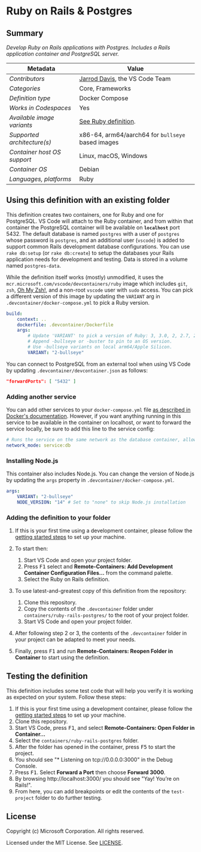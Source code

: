 # Ruby on Rails & Postgres

## Summary

_Develop Ruby on Rails applications with Postgres. Includes a Rails application
container and PostgreSQL server._

| Metadata                    | Value                                             |
| --------------------------- | ------------------------------------------------- |
| _Contributors_              | [Jarrod Davis][jld], the VS Code Team             |
| _Categories_                | Core, Frameworks                                  |
| _Definition type_           | Docker Compose                                    |
| _Works in Codespaces_       | Yes                                               |
| _Available image variants_  | [See Ruby definition](../ruby).                   |
| _Supported architecture(s)_ | x86-64, arm64/aarch64 for `bullseye` based images |
| _Container host OS support_ | Linux, macOS, Windows                             |
| _Container OS_              | Debian                                            |
| _Languages, platforms_      | Ruby                                              |

## Using this definition with an existing folder

This definition creates two containers, one for Ruby and one for PostgreSQL. VS
Code will attach to the Ruby container, and from within that container the
PostgreSQL container will be available on **`localhost`** port 5432. The default
database is named `postgres` with a user of `postgres` whose password is
`postgres`, and an additional user (`vscode`) is added to support common Rails
development database configurations. You can use `rake db:setup` (or
`rake db:create`) to setup the databases your Rails application needs for
development and testing. Data is stored in a volume named `postgres-data`.

While the definition itself works (mostly) unmodified, it uses the
`mcr.microsoft.com/vscode/devcontainers/ruby` image which includes `git`, `zsh`,
[Oh My Zsh!](https://ohmyz.sh/), and a non-root `vscode` user with `sudo`
access. You can pick a different version of this image by updating the `VARIANT`
arg in `.devcontainer/docker-compose.yml` to pick a Ruby version.

```yaml
build:
    context: ..
    dockerfile: .devcontainer/Dockerfile
    args:
        # Update 'VARIANT' to pick a version of Ruby: 3, 3.0, 2, 2.7, 2.6
        # Append -bullseye or -buster to pin to an OS version.
        # Use -bullseye variants on local arm64/Apple Silicon.
        VARIANT: "2-bullseye"
```

You can connect to PostgreSQL from an external tool when using VS Code by
updating `.devcontainer/devcontainer.json` as follows:

```json
"forwardPorts": [ "5432" ]
```

### Adding another service

You can add other services to your `docker-compose.yml` file
[as described in Docker's documentation](https://docs.docker.com/compose/compose-file/#service-configuration-reference).
However, if you want anything running in this service to be available in the
container on localhost, or want to forward the service locally, be sure to add
this line to the service config:

```yaml
# Runs the service on the same network as the database container, allows "forwardPorts" in devcontainer.json function.
network_mode: service:db
```

### Installing Node.js

This container also includes Node.js. You can change the version of Node.js by
updating the `args` property in `.devcontainer/docker-compose.yml`.

```yaml
args:
    VARIANT: "2-bullseye"
    NODE_VERSION: "14" # Set to "none" to skip Node.js installation
```

### Adding the definition to your folder

1. If this is your first time using a development container, please follow the
   [getting started steps](https://aka.ms/vscode-remote/containers/getting-started)
   to set up your machine.

2. To start then:

    1. Start VS Code and open your project folder.
    2. Press <kbd>F1</kbd> select and **Remote-Containers: Add Development
       Container Configuration Files...** from the command palette.
    3. Select the Ruby on Rails definition.

3. To use latest-and-greatest copy of this definition from the repository:

    1. Clone this repository.
    2. Copy the contents of the `.devcontainer` folder under
       `containers/ruby-rails-postgres/` to the root of your project folder.
    3. Start VS Code and open your project folder.

4. After following step 2 or 3, the contents of the `.devcontainer` folder in
   your project can be adapted to meet your needs.

5. Finally, press <kbd>F1</kbd> and run **Remote-Containers: Reopen Folder in
   Container** to start using the definition.

## Testing the definition

This definition includes some test code that will help you verify it is working
as expected on your system. Follow these steps:

1. If this is your first time using a development container, please follow the
   [getting started steps](https://aka.ms/vscode-remote/containers/getting-started)
   to set up your machine.
2. Clone this repository.
3. Start VS Code, press <kbd>F1</kbd>, and select **Remote-Containers: Open
   Folder in Container...**
4. Select the `containers/ruby-rails-postgres` folder.
5. After the folder has opened in the container, press <kbd>F5</kbd> to start
   the project.
6. You should see "\* Listening on tcp://0.0.0.0:3000" in the Debug Console.
7. Press <kbd>F1</kbd>. Select **Forward a Port** then choose **Forward 3000**.
8. By browsing http://localhost:3000/ you should see "Yay! You’re on Rails!".
9. From here, you can add breakpoints or edit the contents of the `test-project`
   folder to do further testing.

## License

Copyright (c) Microsoft Corporation. All rights reserved.

Licensed under the MIT License. See
[LICENSE](https://github.com/Microsoft/vscode-dev-containers/blob/master/LICENSE).

<!-- links -->

[jld]: https://github.com/jarrodldavis
